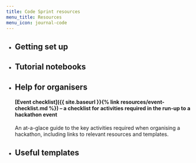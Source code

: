 ```yaml
---
title: Code Sprint resources
menu_title: Resources
menu_icon: journal-code
---
```


<ul class="grid">
<li class="resource-block" markdown="1">

## Getting set up

</li>
<li class="resource-block" markdown="1">

## Tutorial notebooks

</li>
<li class="resource-block" markdown="1">

## Help for organisers
#### [Event checklist]({{ site.baseurl }}{% link resources/event-checklist.md %}) – a checklist for activities required in the run-up to a hackathon event

An at-a-glace guide to the key activities required when organising a
hackathon, including links to relevant resources and templates.

</li>
<li class="resource-block" markdown="1">

## Useful templates

</li>
</ul>
